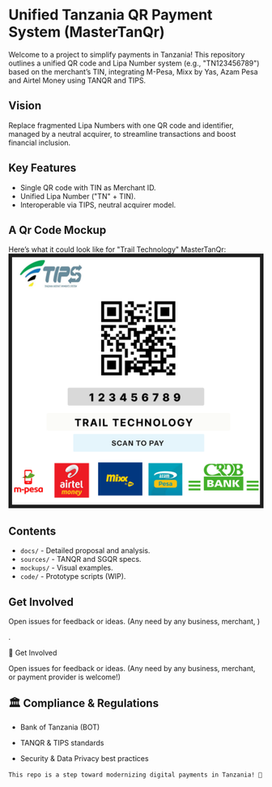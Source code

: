 # Unified Tanzania QR Payment System (MasterTanQr)

Welcome to a project to simplify payments in Tanzania! This repository outlines a unified QR code and Lipa Number system (e.g., "TN123456789") based on the merchant’s TIN, integrating M-Pesa, Mixx by Yas, Azam Pesa and Airtel Money using TANQR and TIPS.

## Vision
Replace fragmented Lipa Numbers with one QR code and identifier, managed by a neutral acquirer, to streamline transactions and boost financial inclusion.

## Key Features
- Single QR code with TIN as Merchant ID.
- Unified Lipa Number ("TN" + TIN).
- Interoperable via TIPS, neutral acquirer model.

## A Qr Code Mockup
Here’s what it could look like for "Trail Technology" MasterTanQr:
![unified Qr code](./mockups/MoneyPay%20.png) 


## Contents
- `docs/` - Detailed proposal and analysis.
- `sources/` - TANQR and SGQR specs.
- `mockups/` - Visual examples.
- `code/` - Prototype scripts (WIP).

## Get Involved
Open issues for feedback or ideas. (Any need by any business, merchant, )



.

🤝 Get Involved

Open issues for feedback or ideas. (Any need by any business, merchant, or payment provider is welcome!)

## 🏛️ Compliance & Regulations

- Bank of Tanzania (BOT)

- TANQR & TIPS standards

- Security & Data Privacy best practices

` This repo is a step toward modernizing digital payments in Tanzania! 🚀 `

